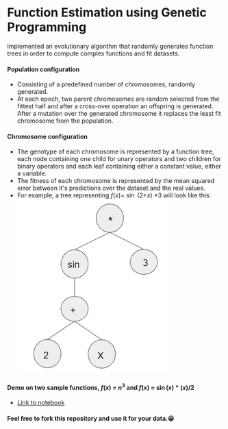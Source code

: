 
# Function Estimation using Genetic Programming
Implemented an evolutionary algorithm that randomly generates function trees in order to compute complex functions and fit datasets.
#### Population configuration 
- Consisting of a predefined number of chromosomes, randomly generated.
- At each epoch, two parent chromosomes are random selected from the fittest half and after a cross-over operation an offspring is generated. After a mutation over the generated chromosome it replaces the least fit chromosome from the population.

#### Chromosome configuration
- The genotype of each chromosome is represented by a function tree, each node containing one child for unary operators and two children for binary operators and each leaf containing either a constant value, either a variable.
- The fitness of each chromosome is represented by the mean squared error between it's predictions over the dataset and the real values.
- For example, a tree representing $f$$(x)$=  $\sin$ ($2$$+$$x$) $*$$3$ will look like this: ![](tree.png)

#### Demo on two sample functions, $f$$(x)$ = $n^3$ and $f$$(x)$ = $\sin$$(x)$ $*$ $(x)$$/$$2$
- [Link to notebook ](functionApproximationDemo.ipynb)

#### Feel free to fork this repository and use it for your data.😀